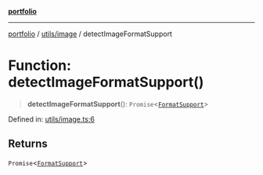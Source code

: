 [**portfolio**](../../../README.md)

***

[portfolio](../../../modules.md) / [utils/image](../README.md) / detectImageFormatSupport

# Function: detectImageFormatSupport()

> **detectImageFormatSupport**(): `Promise`\<[`FormatSupport`](../interfaces/FormatSupport.md)\>

Defined in: [utils/image.ts:6](https://github.com/tnorlund/Portfolio/blob/a371e093bb831f8dcbcd592a72aa1d35d03cbd3a/portfolio/utils/image.ts#L6)

## Returns

`Promise`\<[`FormatSupport`](../interfaces/FormatSupport.md)\>
